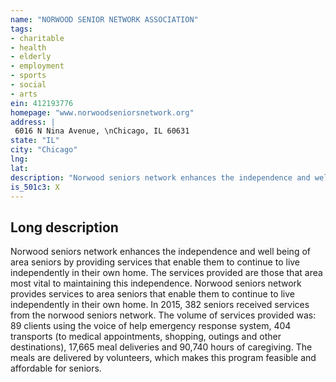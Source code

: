 ```yaml
---
name: "NORWOOD SENIOR NETWORK ASSOCIATION"
tags:
- charitable
- health
- elderly
- employment
- sports
- social
- arts
ein: 412193776
homepage: "www.norwoodseniorsnetwork.org"
address: |
 6016 N Nina Avenue, \nChicago, IL 60631
state: "IL"
city: "Chicago"
lng: 
lat: 
description: "Norwood seniors network enhances the independence and well being of area seniors by providing services in their own home. "
is_501c3: X
---
```


## Long description

Norwood seniors network enhances the independence and well being of area seniors by providing services that enable them to continue to live independently in their own home. The services provided are those that area most vital to maintaining this independence. Norwood seniors network provides services to area seniors that enable them to continue to live independently in their own home. In 2015, 382 seniors received services from the norwood seniors network. The volume of services provided was: 89 clients using the voice of help emergency response system, 404 transports (to medical appointments, shopping, outings and other destinations), 17,665 meal deliveries and 90,740 hours of caregiving. The meals are delivered by volunteers, which makes this program feasible and affordable for seniors. 
